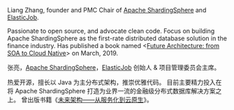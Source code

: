 Liang Zhang, founder and PMC Chair of [Apache ShardingSphere](https://github.com/apache/shardingsphere) and [ElasticJob](https://github.com/apache/shardingsphere-elasticjob).

Passionate to open source, and advocate clean code.
Focus on building Apache ShardingSphere as the first-rate distributed database solution in the finance industry. 
Has published a book named <[Future Architecture: from SOA to Cloud Native](https://baike.baidu.com/item/%E6%9C%AA%E6%9D%A5%E6%9E%B6%E6%9E%84%EF%BC%9A%E4%BB%8E%E6%9C%8D%E5%8A%A1%E5%8C%96%E5%88%B0%E4%BA%91%E5%8E%9F%E7%94%9F/23376862)> on March, 2019.

张亮，[Apache ShardingSphere](https://github.com/apache/shardingsphere)，[ElasticJob](https://github.com/apache/shardingsphere-elasticjob) 创始人 & 项目管理委员会主席。

热爱开源，擅长以 Java 为主分布式架构，推崇优雅代码。
目前主要精力投入在将 Apache ShardingSphere 打造为业界一流的金融级分布式数据库解决方案之上。
曾出版书籍《[未来架构——从服务化到云原生](https://baike.baidu.com/item/%E6%9C%AA%E6%9D%A5%E6%9E%B6%E6%9E%84%EF%BC%9A%E4%BB%8E%E6%9C%8D%E5%8A%A1%E5%8C%96%E5%88%B0%E4%BA%91%E5%8E%9F%E7%94%9F/23376862)》。
